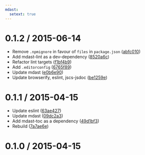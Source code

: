 ```yaml
---
mdast:
  setext: true
---
```


<!--lint disable no-multiple-toplevel-headings-->

0.1.2 / 2015-06-14
==================

*   Remove `.npmignore` in favour of `files` in `package.json` ([abfc010](https://github.com/wooorm/mdast-heading/commit/abfc010))
*   Add mdast-lint as a dev-dependency ([8520a6c](https://github.com/wooorm/mdast-heading/commit/8520a6c))
*   Refactor lint targets ([f1bf4b9](https://github.com/wooorm/mdast-heading/commit/f1bf4b9))
*   Add `.editorconfig` ([6765f89](https://github.com/wooorm/mdast-heading/commit/6765f89))
*   Update mdast ([e0b6e90](https://github.com/wooorm/mdast-heading/commit/e0b6e90))
*   Update browserify, eslint, jscs-jsdoc ([be1259e](https://github.com/wooorm/mdast-heading/commit/be1259e))

0.1.1 / 2015-04-15
==================

*   Update eslint ([63ae427](https://github.com/wooorm/mdast-heading/commit/63ae427))
*   Update mdast ([09dc2a3](https://github.com/wooorm/mdast-heading/commit/09dc2a3))
*   Add mdast-toc as a dependency ([49d1bf3](https://github.com/wooorm/mdast-heading/commit/49d1bf3))
*   Rebuild ([7a7ae6e](https://github.com/wooorm/mdast-heading/commit/7a7ae6e))

0.1.0 / 2015-04-15
==================
